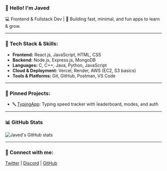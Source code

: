 ### 👋 Hello! I'm Javed

💻 Frontend & Fullstack Dev | 
🎯 Building fast, minimal, and fun apps to learn & grow.

---

### 🔧 Tech Stack & Skills:

- **Frontend:** React.js, JavaScript, HTML, CSS  
- **Backend:** Node.js, Express.js, MongoDB  
- **Languages:** C, C++, Java, Python, JavaScript  
- **Cloud & Deployment:** Vercel, Render, AWS (EC2, S3 basics)  
- **Tools & Platforms:** Git, GitHub, Postman, VS Code  




---

### 📌 Pinned Projects:
- 🔤 [TypingApp](https://github.com/mohd-javed7/TypingApp): Typing speed tracker with leaderboard, modes, and auth

---

### 📊 GitHub Stats
![Javed's GitHub stats](https://github-readme-stats.vercel.app/api?username=mohd-javed7&show_icons=true&theme=radical)

---

### 🔗 Connect with me:
[Twitter](https://x.com/Javed35984979) | [Discord](https://discordapp.com/users/628280143760326688) | [GitHub](https://github.com/mohd-javed7)

